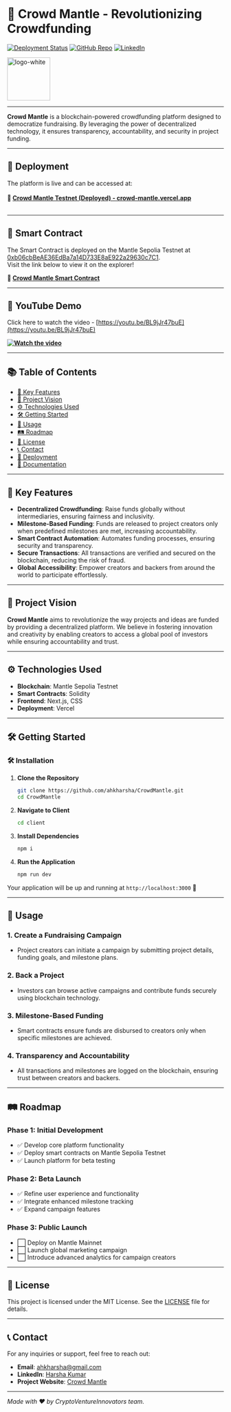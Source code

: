 # 🌟 **Crowd Mantle** - Revolutionizing Crowdfunding

[![Deployment Status](https://img.shields.io/badge/Deployment-Live-brightgreen)](https://crowd-mantle.vercel.app/)
[![GitHub Repo](https://img.shields.io/badge/GitHub-Repository-blue)](https://github.com/ahkharsha/CrowdMantle)
[![LinkedIn](https://img.shields.io/badge/Connect-LinkedIn-blue)](https://www.linkedin.com/in/harsha-kumar-a-271a76203/)

<img src="https://github.com/user-attachments/assets/77d71929-c77c-41ec-b6d2-d217d85de43a" alt="logo-white" width="100"/>

---

**Crowd Mantle** is a blockchain-powered crowdfunding platform designed to democratize fundraising. By leveraging the power of decentralized technology, it ensures transparency, accountability, and security in project funding.

---

## 🚀 **Deployment**

The platform is live and can be accessed at:  
<br>**🔗 [Crowd Mantle Testnet (Deployed) - crowd-mantle.vercel.app](https://crowd-mantle.vercel.app/)**<br><br>

---

## 📜 **Smart Contract**

The Smart Contract is deployed on the Mantle Sepolia Testnet at [0xb06cbBeAE36EdBa7a14D733E8aE922a29630c7C1](https://explorer.sepolia.mantle.xyz/address/0xb06cbBeAE36EdBa7a14D733E8aE922a29630c7C1).  
Visit the link below to view it on the explorer!

**🔗 [Crowd Mantle Smart Contract](https://explorer.sepolia.mantle.xyz/address/0xb06cbBeAE36EdBa7a14D733E8aE922a29630c7C1)**

---

## 🔗 **YouTube Demo**

Click here to watch the video - [https://youtu.be/BL9jJr47buE](https://youtu.be/BL9jJr47buE) <br>

**[![Watch the video](https://github.com/user-attachments/assets/80163070-2c8e-4deb-9804-da22e04ddcdf)](https://youtu.be/BL9jJr47buE)**

---

## 📚 **Table of Contents**

- [🌟 Key Features](#-key-features)
- [🎯 Project Vision](#-project-vision)
- [⚙️ Technologies Used](#️-technologies-used)
- [🛠 Getting Started](#-getting-started)
- [📖 Usage](#-usage)
- [🛤 Roadmap](#-roadmap)
- [📜 License](#-license)
- [📞 Contact](#-contact)
- [🚀 Deployment](#-deployment)
- [📄 Documentation](#-documentation)

---

## 🌟 **Key Features**

- **Decentralized Crowdfunding**: Raise funds globally without intermediaries, ensuring fairness and inclusivity.
- **Milestone-Based Funding**: Funds are released to project creators only when predefined milestones are met, increasing accountability.
- **Smart Contract Automation**: Automates funding processes, ensuring security and transparency.
- **Secure Transactions**: All transactions are verified and secured on the blockchain, reducing the risk of fraud.
- **Global Accessibility**: Empower creators and backers from around the world to participate effortlessly.

---

## 🎯 **Project Vision**

**Crowd Mantle** aims to revolutionize the way projects and ideas are funded by providing a decentralized platform. We believe in fostering innovation and creativity by enabling creators to access a global pool of investors while ensuring accountability and trust.

---

## ⚙️ **Technologies Used**

- **Blockchain**: Mantle Sepolia Testnet
- **Smart Contracts**: Solidity
- **Frontend**: Next.js, CSS
- **Deployment**: Vercel

---

## 🛠 **Getting Started**

### 🛠️ **Installation**

1. **Clone the Repository**
    ```bash
    git clone https://github.com/ahkharsha/CrowdMantle.git
    cd CrowdMantle
    ```

2. **Navigate to Client**
    ```bash
    cd client
    ```

3. **Install Dependencies**
    ```bash
    npm i
    ```

4. **Run the Application**
    ```bash
    npm run dev
    ```

Your application will be up and running at `http://localhost:3000` 🚀

---

## 📖 **Usage**

### **1. Create a Fundraising Campaign**

- Project creators can initiate a campaign by submitting project details, funding goals, and milestone plans.

### **2. Back a Project**

- Investors can browse active campaigns and contribute funds securely using blockchain technology.

### **3. Milestone-Based Funding**

- Smart contracts ensure funds are disbursed to creators only when specific milestones are achieved.

### **4. Transparency and Accountability**

- All transactions and milestones are logged on the blockchain, ensuring trust between creators and backers.

---

## 🛤 **Roadmap**

### **Phase 1: Initial Development**

- ✅ Develop core platform functionality
- ✅ Deploy smart contracts on Mantle Sepolia Testnet
- ✅ Launch platform for beta testing

### **Phase 2: Beta Launch**

- ✅ Refine user experience and functionality
- ✅ Integrate enhanced milestone tracking
- ✅ Expand campaign features

### **Phase 3: Public Launch**

- ⬜ Deploy on Mantle Mainnet
- ⬜ Launch global marketing campaign
- ⬜ Introduce advanced analytics for campaign creators

---

## 📜 **License**

This project is licensed under the MIT License. See the [LICENSE](https://github.com/ahkharsha/CrowdMantle/blob/main/LICENSE) file for details.

---

## 📞 **Contact**

For any inquiries or support, feel free to reach out:

- **Email**: [ahkharsha@gmail.com](mailto:ahkharsha@gmail.com)
- **LinkedIn**: [Harsha Kumar](https://www.linkedin.com/in/harsha-kumar-a-271a76203/)
- **Project Website**: [Crowd Mantle](https://crowd-mantle.vercel.app/)

---

*Made with ❤️ by CryptoVentureInnovators team.*
